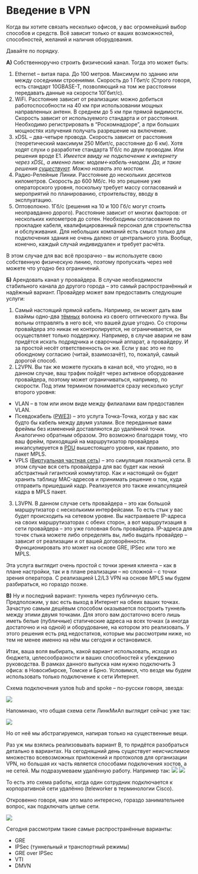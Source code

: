# Введение в VPN

Когда вы хотите связать несколько офисов, у вас огромнейший выбор способов и средств. Всё зависит только от ваших возможностей, способностей, желаний и наличия оборудования.

Давайте по порядку.

**А)** Собственноручно строить физический канал. Тогда это может быть:

1. Ethernet – витая пара. До 100 метров. Максимум по зданию или между соседними строениями. Скорость до 1 Гбит/c (Строго говоря, есть стандарт 10GBASE-T, позволяющий на том же расстоянии передавать данные на скорости 10Гбит/с).
2. WiFi. Расстояние зависит от реализации: можно добиться работоспособности на 40 км при использовании мощных направленных антенн. В среднем до 5 км при прямой видимости. Скорость зависит от используемого стандарта и от расстояния. Необходимо регистрировать в “Роскомнадзоре”, а при больших мощностях излучения получать разрешение на включение.
3. xDSL – два-четыре провода. Скорость зависит от расстояния (теоретический максимум 250 Мбит/с, расстояние до 6 км). Хотя ходят слухи о разработке стандарта 1Гб/c по двум проводам.
Или решения вроде E1.
*Имеется ввиду не подключение к интернету через xDSL, а именно линк: модем<-кабель->модем. Да, и такие решения [существуют](http://eucariot.livejournal.com/64323.html). Можно назвать это мостом.*
4. Радио-Релейные Линии. Расстояние до нескольких десятков километров. Скорость до 600 Мб/с. Но это решение уже операторского уровня, поскольку требует массу согласований и мероприятий по планированию, строительству, вводу в эксплуатацию.
5. Оптоволокно. 1Гб/с (решения на 10 и 100 Гб/с могут стоить неоправданно дорого). Расстояние зависит от многих факторов: от нескольких километров до сотен. Необходимы согласования по прокладке кабеля, квалифицированный персонал для строительства и обслуживания. Для небольших компаний есть смысл только для подключения здания не очень далеко от центрального узла. Вообще, конечно, каждый случай индивидуален и требует расчёта.

В этом случае для вас всё прозрачно – вы используете свою собственную физическую линию, поэтому пропускать через неё можете что угодно без ограничений.

**Б)** Арендовать канал у провайдера. В случае необходимости стабильного канала до другого города – это самый распространённый и надёжный вариант. Провайдер может вам предоставить следующие услуги:

1. Самый настоящий прямой кабель. Например, он может дать вам взаймы одно-два [тёмных](https://ru.wikipedia.org/wiki/%D0%A2%D1%91%D0%BC%D0%BD%D0%BE%D0%B5_%D0%B2%D0%BE%D0%BB%D0%BE%D0%BA%D0%BD%D0%BE) волокна из своего оптического пучка. Вы вольны отправлять в него всё, что вашей душе угодно. Со стороны провайдера это никак не контролируется, не ограничивается, он осуществляет только поддержку. Например, в случае аварии не вам придётся искать подрядчика и сварочный аппарат, а провайдеру. И за простой несёт ответственность он же. Если у вас это не по обоюдному согласию (читай, взаимозачёт), то, пожалуй, самый дорогой способ.
2. L2VPN. Вы так же можете пускать в канал всё, что угодно, но в данном случае, ваш трафик пойдёт через активное оборудование провайдера, поэтому может ограничиваться, например, по скорости.
Под этим термином понимается сразу несколько услуг второго уровня:
 - VLAN – в том или ином виде между филиалами вам предоставлен VLAN.
 - Псевдокабель ([PWE3](http://rfc2.ru/3985.rfc)) – это услуга Точка-Точка, когда у вас как будто бы кабель между двумя узлами. Все переданные вами фреймы без изменений доставляются до удалённой точки. Аналогично обратным образом. Это возможно благодаря тому, что ваш фрейм, приходящий на маршрутизатор провайдера инкапсулируется в [PDU](http://en.wikipedia.org/wiki/Protocol_data_unit) вышестоящего уровня, как правило, это пакет MPLS.
 - VPLS ([Виртуальная частная сеть](http://en.wikipedia.org/wiki/Virtual_Private_LAN_Service)) – это симуляция локальной сети. В этом случае вся сеть провайдера для вас будет как некий абстрактный гигантский коммутатор. Как и настоящий он будет хранить таблицу MAC-адресов и принимать решение о том, куда отправить пришедший кадр. Реализуется это также инкапсуляцией кадра в MPLS пакет.
3. L3VPN. В данном случае сеть провайдера – это как большой маршрутизатор с несколькими интерфейсами. То есть стык у вас будет происходить на сетевом уровне. Вы настраиваете IP-адреса на своих маршрутизаторах с обеих сторон, а вот маршрутизация в сети провайдера – это уже головная боль провайдера. IP-адреса для точек стыка можете либо определять вы, либо выдать провайдер – зависит от реализации и от вашей договорённости. 
Функционировать это может на основе GRE, IPSec или того же MPLS.

Эта услуга выглядит очень простой с точки зрения клиента – как в плане настройки, так и в плане реализации – но сложной – с точки зрения оператора.
С реализацией L2/L3 VPN на основе MPLS мы будем разбираться, но гораздо позже.

**В)** Ну и последний вариант: туннель через публичную сеть. Предположим, у вас есть выход в Интернет на обеих ваших точках. Зачастую самым дешёвым способом оказывается построить туннель между этими двумя точками. Для этого вам достаточно всего лишь иметь белые (публичные) статические адреса на всех точках (а иногда достаточно и на одной) и оборудование, на котором это реализовать. У этого решения есть ряд недостатков, которые мы рассмотрим ниже, но тем не менее именно на нём мы сегодня и остановимся.

Итак, ваша воля выбирать, какой вариант использовать, исходя из бюджета, целесообразности и ваших способностей к убеждению руководства.
В рамках данного выпуска нам нужно подключить 3 офиса: в Новосибирске, Томске и Брно. Условимся, что везде мы будем использовать только подключение к сети Интернет.


Схема подключения узлов hub and spoke – по-русски говоря, звезда:

![](https://img-fotki.yandex.ru/get/4116/83739833.23/0_abac0_a0da6ce2_XL.jpg)


Напоминаю, что общая схема сети ЛинкМиАп выглядит сейчас уже так:

![](https://img-fotki.yandex.ru/get/5635/83739833.23/0_ababf_4fd05270_XXL.jpg)

Но от неё мы абстрагируемся, напирая только на существенные вещи.


Раз уж мы взялись реализовывать вариант В, то придётся разобраться детально в вариантах.
На сегодняшний день существует неисчислимое множество всевозможных приложений и протоколов для организации VPN, но большая их часть является способами подключения хостов, а не сетей. Мы подразумеваем удалённую работу. Например так:
![](https://img-fotki.yandex.ru/get/4134/83739833.24/0_ac11e_69830398_L.jpg)
![](https://img-fotki.yandex.ru/get/6433/83739833.24/0_ac11d_b50bad49_L.jpg)

То есть это схема работы, когда один сотрудник подключается к корпоративной сети удалённо (teleworker в терминологии Cisco).


Откровенно говоря, нам это мало интересно, гораздо занимательнее вопрос, как подключать целые сети. 

![](https://img-fotki.yandex.ru/get/6438/83739833.24/0_ac11f_d2c6c837_XL.jpg)


Сегодня рассмотрим такие самые распространённые варианты:
- GRE
- IPSec (туннельный и транспортный режимы)
- GRE over IPSec
- VTI
- DMVN

